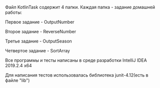 Файл KotlinTask содержит 4 папки. Каждая папка - задание домашней работы:

Первое задание - OutputNumber

Второе задание - ReverseNumber

Третье задание - OutputSeason

Четвертое задание - SortArray

Все программы и тесты написаны в среде разработки IntelliJ IDEA 2019.2.4 x64

Для написания тестов использовалась библиотека junit-4.12(есть в файле "lib")


